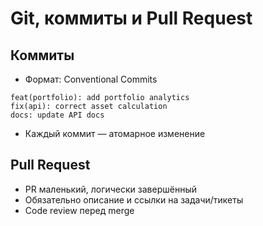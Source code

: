 # Git, коммиты и Pull Request

## Коммиты
- Формат: Conventional Commits
```
feat(portfolio): add portfolio analytics
fix(api): correct asset calculation
docs: update API docs
```
- Каждый коммит — атомарное изменение

## Pull Request
- PR маленький, логически завершённый
- Обязательно описание и ссылки на задачи/тикеты
- Code review перед merge
